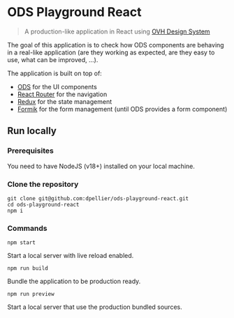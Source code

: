 # ODS Playground React

> A production-like application in React
> using [OVH Design System](https://ovh.github.io/design-system/latest/?path=/story/ovhcloud-design-system-welcome--page)

The goal of this application is to check how ODS components are behaving in a real-like application
(are they working as expected, are they easy to use, what can be improved, ...).

The application is built on top of:
- [ODS](https://ovh.github.io/design-system/latest/?path=/story/ovhcloud-design-system-welcome--page) for the UI components
- [React Router](https://reactrouter.com/en/main) for the navigation
- [Redux](https://redux.js.org/) for the state management
- [Formik](https://formik.org/) for the form management (until ODS provides a form component)

## Run locally

### Prerequisites

You need to have NodeJS (v18+) installed on your local machine. 

### Clone the repository

```shell
git clone git@github.com:dpellier/ods-playground-react.git
cd ods-playground-react
npm i
```

### Commands

`npm start`

Start a local server with live reload enabled.

`npm run build`

Bundle the application to be production ready.

`npm run preview`

Start a local server that use the production bundled sources.
